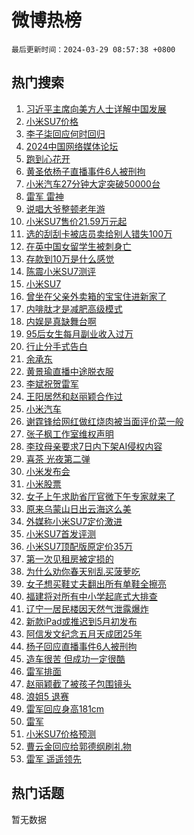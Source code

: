 # 微博热榜

`最后更新时间：2024-03-29 08:57:38 +0800`

## 热门搜索

1. [习近平主席向美方人士详解中国发展](https://m.weibo.cn/search?containerid=100103type%3D1%26t%3D10%26q%3D%23%E4%B9%A0%E8%BF%91%E5%B9%B3%E4%B8%BB%E5%B8%AD%E5%90%91%E7%BE%8E%E6%96%B9%E4%BA%BA%E5%A3%AB%E8%AF%A6%E8%A7%A3%E4%B8%AD%E5%9B%BD%E5%8F%91%E5%B1%95%23&stream_entry_id=51&isnewpage=1&extparam=seat%3D1%26filter_type%3Drealtimehot%26c_type%3D51%26stream_entry_id%3D51%26pos%3D0%26q%3D%2523%25E4%25B9%25A0%25E8%25BF%2591%25E5%25B9%25B3%25E4%25B8%25BB%25E5%25B8%25AD%25E5%2590%2591%25E7%25BE%258E%25E6%2596%25B9%25E4%25BA%25BA%25E5%25A3%25AB%25E8%25AF%25A6%25E8%25A7%25A3%25E4%25B8%25AD%25E5%259B%25BD%25E5%258F%2591%25E5%25B1%2595%2523%26dgr%3D0%26cate%3D10103%26display_time%3D1711673857%26pre_seqid%3D171167385748801664208)
1. [小米SU7价格](https://m.weibo.cn/search?containerid=100103type%3D1%26t%3D10%26q%3D%E5%B0%8F%E7%B1%B3SU7%E4%BB%B7%E6%A0%BC&stream_entry_id=31&isnewpage=1&extparam=seat%3D1%26realpos%3D1%26band_rank%3D1%26pos%3D0%26c_type%3D31%26cate%3D5001%26lcate%3D5001%26stream_entry_id%3D31%26filter_type%3Drealtimehot%26q%3D%25E5%25B0%258F%25E7%25B1%25B3SU7%25E4%25BB%25B7%25E6%25A0%25BC%26flag%3D16%26dgr%3D0%26display_time%3D1711673857%26pre_seqid%3D171167385748801664208)
1. [李子柒回应何时回归](https://m.weibo.cn/search?containerid=100103type%3D1%26t%3D10%26q%3D%23%E6%9D%8E%E5%AD%90%E6%9F%92%E5%9B%9E%E5%BA%94%E4%BD%95%E6%97%B6%E5%9B%9E%E5%BD%92%23&stream_entry_id=31&isnewpage=1&extparam=seat%3D1%26realpos%3D2%26band_rank%3D2%26pos%3D1%26c_type%3D31%26cate%3D5001%26lcate%3D5001%26stream_entry_id%3D31%26filter_type%3Drealtimehot%26q%3D%2523%25E6%259D%258E%25E5%25AD%2590%25E6%259F%2592%25E5%259B%259E%25E5%25BA%2594%25E4%25BD%2595%25E6%2597%25B6%25E5%259B%259E%25E5%25BD%2592%2523%26flag%3D1%26dgr%3D0%26display_time%3D1711673857%26pre_seqid%3D171167385748801664208)
1. [2024中国网络媒体论坛](https://m.weibo.cn/search?containerid=100103type%3D1%26t%3D10%26q%3D%232024%E4%B8%AD%E5%9B%BD%E7%BD%91%E7%BB%9C%E5%AA%92%E4%BD%93%E8%AE%BA%E5%9D%9B%23&stream_entry_id=31&isnewpage=1&extparam=seat%3D1%26realpos%3D3%26band_rank%3D3%26pos%3D2%26c_type%3D31%26cate%3D5001%26lcate%3D5001%26stream_entry_id%3D31%26filter_type%3Drealtimehot%26q%3D%25232024%25E4%25B8%25AD%25E5%259B%25BD%25E7%25BD%2591%25E7%25BB%259C%25E5%25AA%2592%25E4%25BD%2593%25E8%25AE%25BA%25E5%259D%259B%2523%26flag%3D0%26dgr%3D0%26display_time%3D1711673857%26pre_seqid%3D171167385748801664208)
1. [跑到心花开](https://m.weibo.cn/search?containerid=100103type%3D1%26t%3D10%26q%3D%23%E8%B7%91%E5%88%B0%E5%BF%83%E8%8A%B1%E5%BC%80%23&stream_entry_id=31&isnewpage=1&extparam=seat%3D1%26band_rank%3D4%26pos%3D3%26c_type%3D31%26is_ad_pos%3D1%26topic_ad%3D1%26cate%3D5001%26lcate%3D5001%26stream_entry_id%3D31%26filter_type%3Drealtimehot%26q%3D%2523%25E8%25B7%2591%25E5%2588%25B0%25E5%25BF%2583%25E8%258A%25B1%25E5%25BC%2580%2523%26dgr%3D0%26adid%3D229349%26display_time%3D1711673857%26pre_seqid%3D171167385748801664208)
1. [黄圣依杨子直播事件6人被刑拘](https://m.weibo.cn/search?containerid=100103type%3D1%26t%3D10%26q%3D%23%E9%BB%84%E5%9C%A3%E4%BE%9D%E6%9D%A8%E5%AD%90%E7%9B%B4%E6%92%AD%E4%BA%8B%E4%BB%B66%E4%BA%BA%E8%A2%AB%E5%88%91%E6%8B%98%23&stream_entry_id=31&isnewpage=1&extparam=seat%3D1%26realpos%3D4%26band_rank%3D4%26pos%3D4%26c_type%3D31%26cate%3D5001%26lcate%3D5001%26stream_entry_id%3D31%26filter_type%3Drealtimehot%26q%3D%2523%25E9%25BB%2584%25E5%259C%25A3%25E4%25BE%259D%25E6%259D%25A8%25E5%25AD%2590%25E7%259B%25B4%25E6%2592%25AD%25E4%25BA%258B%25E4%25BB%25B66%25E4%25BA%25BA%25E8%25A2%25AB%25E5%2588%2591%25E6%258B%2598%2523%26flag%3D2%26dgr%3D0%26display_time%3D1711673857%26pre_seqid%3D171167385748801664208)
1. [小米汽车27分钟大定突破50000台](https://m.weibo.cn/search?containerid=100103type%3D1%26t%3D10%26q%3D%23%E5%B0%8F%E7%B1%B3%E6%B1%BD%E8%BD%A627%E5%88%86%E9%92%9F%E5%A4%A7%E5%AE%9A%E7%AA%81%E7%A0%B450000%E5%8F%B0%23&stream_entry_id=31&isnewpage=1&extparam=seat%3D1%26realpos%3D5%26band_rank%3D5%26pos%3D5%26c_type%3D31%26cate%3D5001%26lcate%3D5001%26stream_entry_id%3D31%26filter_type%3Drealtimehot%26q%3D%2523%25E5%25B0%258F%25E7%25B1%25B3%25E6%25B1%25BD%25E8%25BD%25A627%25E5%2588%2586%25E9%2592%259F%25E5%25A4%25A7%25E5%25AE%259A%25E7%25AA%2581%25E7%25A0%25B450000%25E5%258F%25B0%2523%26flag%3D2%26dgr%3D0%26display_time%3D1711673857%26pre_seqid%3D171167385748801664208)
1. [雷军 雷神](https://m.weibo.cn/search?containerid=100103type%3D1%26t%3D10%26q%3D%E9%9B%B7%E5%86%9B+%E9%9B%B7%E7%A5%9E&stream_entry_id=31&isnewpage=1&extparam=seat%3D1%26realpos%3D6%26band_rank%3D6%26pos%3D6%26c_type%3D31%26cate%3D5001%26lcate%3D5001%26stream_entry_id%3D31%26filter_type%3Drealtimehot%26q%3D%25E9%259B%25B7%25E5%2586%259B%2520%25E9%259B%25B7%25E7%25A5%259E%26flag%3D0%26dgr%3D0%26display_time%3D1711673857%26pre_seqid%3D171167385748801664208)
1. [说唱大爷整顿老年游](https://m.weibo.cn/search?containerid=100103type%3D1%26t%3D10%26q%3D%23%E8%AF%B4%E5%94%B1%E5%A4%A7%E7%88%B7%E6%95%B4%E9%A1%BF%E8%80%81%E5%B9%B4%E6%B8%B8%23&stream_entry_id=31&isnewpage=1&extparam=seat%3D1%26band_rank%3D7%26pos%3D7%26c_type%3D31%26is_ad_pos%3D1%26topic_ad%3D1%26cate%3D5001%26lcate%3D5001%26stream_entry_id%3D31%26filter_type%3Drealtimehot%26q%3D%2523%25E8%25AF%25B4%25E5%2594%25B1%25E5%25A4%25A7%25E7%2588%25B7%25E6%2595%25B4%25E9%25A1%25BF%25E8%2580%2581%25E5%25B9%25B4%25E6%25B8%25B8%2523%26dgr%3D0%26adid%3D228119%26display_time%3D1711673857%26pre_seqid%3D171167385748801664208)
1. [小米SU7售价21.59万元起](https://m.weibo.cn/search?containerid=100103type%3D1%26t%3D10%26q%3D%23%E5%B0%8F%E7%B1%B3SU7%E5%94%AE%E4%BB%B721.59%E4%B8%87%E5%85%83%E8%B5%B7%23&stream_entry_id=31&isnewpage=1&extparam=seat%3D1%26realpos%3D7%26band_rank%3D7%26pos%3D8%26c_type%3D31%26cate%3D5001%26lcate%3D5001%26stream_entry_id%3D31%26filter_type%3Drealtimehot%26q%3D%2523%25E5%25B0%258F%25E7%25B1%25B3SU7%25E5%2594%25AE%25E4%25BB%25B721.59%25E4%25B8%2587%25E5%2585%2583%25E8%25B5%25B7%2523%26flag%3D0%26dgr%3D0%26display_time%3D1711673857%26pre_seqid%3D171167385748801664208)
1. [选的刮刮卡被店员卖给别人错失100万](https://m.weibo.cn/search?containerid=100103type%3D1%26t%3D10%26q%3D%23%E9%80%89%E7%9A%84%E5%88%AE%E5%88%AE%E5%8D%A1%E8%A2%AB%E5%BA%97%E5%91%98%E5%8D%96%E7%BB%99%E5%88%AB%E4%BA%BA%E9%94%99%E5%A4%B1100%E4%B8%87%23&stream_entry_id=31&isnewpage=1&extparam=seat%3D1%26realpos%3D8%26band_rank%3D8%26pos%3D9%26c_type%3D31%26cate%3D5001%26lcate%3D5001%26stream_entry_id%3D31%26filter_type%3Drealtimehot%26q%3D%2523%25E9%2580%2589%25E7%259A%2584%25E5%2588%25AE%25E5%2588%25AE%25E5%258D%25A1%25E8%25A2%25AB%25E5%25BA%2597%25E5%2591%2598%25E5%258D%2596%25E7%25BB%2599%25E5%2588%25AB%25E4%25BA%25BA%25E9%2594%2599%25E5%25A4%25B1100%25E4%25B8%2587%2523%26flag%3D2%26dgr%3D0%26display_time%3D1711673857%26pre_seqid%3D171167385748801664208)
1. [在英中国女留学生被刺身亡](https://m.weibo.cn/search?containerid=100103type%3D1%26t%3D10%26q%3D%23%E5%9C%A8%E8%8B%B1%E4%B8%AD%E5%9B%BD%E5%A5%B3%E7%95%99%E5%AD%A6%E7%94%9F%E8%A2%AB%E5%88%BA%E8%BA%AB%E4%BA%A1%23&stream_entry_id=31&isnewpage=1&extparam=seat%3D1%26realpos%3D9%26band_rank%3D9%26pos%3D10%26c_type%3D31%26cate%3D5001%26lcate%3D5001%26stream_entry_id%3D31%26filter_type%3Drealtimehot%26q%3D%2523%25E5%259C%25A8%25E8%258B%25B1%25E4%25B8%25AD%25E5%259B%25BD%25E5%25A5%25B3%25E7%2595%2599%25E5%25AD%25A6%25E7%2594%259F%25E8%25A2%25AB%25E5%2588%25BA%25E8%25BA%25AB%25E4%25BA%25A1%2523%26flag%3D2%26dgr%3D0%26display_time%3D1711673857%26pre_seqid%3D171167385748801664208)
1. [存款到10万是什么感觉](https://m.weibo.cn/search?containerid=100103type%3D1%26t%3D10%26q%3D%23%E5%AD%98%E6%AC%BE%E5%88%B010%E4%B8%87%E6%98%AF%E4%BB%80%E4%B9%88%E6%84%9F%E8%A7%89%23&stream_entry_id=31&isnewpage=1&extparam=seat%3D1%26realpos%3D10%26band_rank%3D10%26pos%3D11%26c_type%3D31%26cate%3D5001%26lcate%3D5001%26stream_entry_id%3D31%26filter_type%3Drealtimehot%26q%3D%2523%25E5%25AD%2598%25E6%25AC%25BE%25E5%2588%25B010%25E4%25B8%2587%25E6%2598%25AF%25E4%25BB%2580%25E4%25B9%2588%25E6%2584%259F%25E8%25A7%2589%2523%26flag%3D2%26dgr%3D0%26display_time%3D1711673857%26pre_seqid%3D171167385748801664208)
1. [陈震小米SU7测评](https://m.weibo.cn/search?containerid=100103type%3D1%26t%3D10%26q%3D%E9%99%88%E9%9C%87%E5%B0%8F%E7%B1%B3SU7%E6%B5%8B%E8%AF%84&stream_entry_id=31&isnewpage=1&extparam=seat%3D1%26realpos%3D11%26band_rank%3D11%26pos%3D12%26c_type%3D31%26cate%3D5001%26lcate%3D5001%26stream_entry_id%3D31%26filter_type%3Drealtimehot%26q%3D%25E9%2599%2588%25E9%259C%2587%25E5%25B0%258F%25E7%25B1%25B3SU7%25E6%25B5%258B%25E8%25AF%2584%26flag%3D1%26dgr%3D0%26display_time%3D1711673857%26pre_seqid%3D171167385748801664208)
1. [小米SU7](https://m.weibo.cn/search?containerid=100103type%3D1%26t%3D10%26q%3D%23%E5%B0%8F%E7%B1%B3SU7%23&stream_entry_id=31&isnewpage=1&extparam=seat%3D1%26realpos%3D12%26band_rank%3D12%26pos%3D13%26c_type%3D31%26cate%3D5001%26lcate%3D5001%26stream_entry_id%3D31%26filter_type%3Drealtimehot%26q%3D%2523%25E5%25B0%258F%25E7%25B1%25B3SU7%2523%26flag%3D0%26dgr%3D0%26display_time%3D1711673857%26pre_seqid%3D171167385748801664208)
1. [曾坐在父亲外卖箱的宝宝住进新家了](https://m.weibo.cn/search?containerid=100103type%3D1%26t%3D10%26q%3D%23%E6%9B%BE%E5%9D%90%E5%9C%A8%E7%88%B6%E4%BA%B2%E5%A4%96%E5%8D%96%E7%AE%B1%E7%9A%84%E5%AE%9D%E5%AE%9D%E4%BD%8F%E8%BF%9B%E6%96%B0%E5%AE%B6%E4%BA%86%23&stream_entry_id=31&isnewpage=1&extparam=seat%3D1%26realpos%3D13%26band_rank%3D13%26pos%3D14%26c_type%3D31%26cate%3D5001%26lcate%3D5001%26stream_entry_id%3D31%26filter_type%3Drealtimehot%26q%3D%2523%25E6%259B%25BE%25E5%259D%2590%25E5%259C%25A8%25E7%2588%25B6%25E4%25BA%25B2%25E5%25A4%2596%25E5%258D%2596%25E7%25AE%25B1%25E7%259A%2584%25E5%25AE%259D%25E5%25AE%259D%25E4%25BD%258F%25E8%25BF%259B%25E6%2596%25B0%25E5%25AE%25B6%25E4%25BA%2586%2523%26flag%3D32768%26dgr%3D0%26display_time%3D1711673857%26pre_seqid%3D171167385748801664208)
1. [内啡肽才是减肥高级模式](https://m.weibo.cn/search?containerid=100103type%3D1%26t%3D10%26q%3D%E5%86%85%E5%95%A1%E8%82%BD%E6%89%8D%E6%98%AF%E5%87%8F%E8%82%A5%E9%AB%98%E7%BA%A7%E6%A8%A1%E5%BC%8F&stream_entry_id=31&isnewpage=1&extparam=seat%3D1%26realpos%3D14%26band_rank%3D14%26pos%3D15%26c_type%3D31%26cate%3D5001%26lcate%3D5001%26stream_entry_id%3D31%26filter_type%3Drealtimehot%26q%3D%25E5%2586%2585%25E5%2595%25A1%25E8%2582%25BD%25E6%2589%258D%25E6%2598%25AF%25E5%2587%258F%25E8%2582%25A5%25E9%25AB%2598%25E7%25BA%25A7%25E6%25A8%25A1%25E5%25BC%258F%26flag%3D2%26dgr%3D0%26display_time%3D1711673857%26pre_seqid%3D171167385748801664208)
1. [内娱是真缺舞台啊](https://m.weibo.cn/search?containerid=100103type%3D1%26t%3D10%26q%3D%23%E5%86%85%E5%A8%B1%E6%98%AF%E7%9C%9F%E7%BC%BA%E8%88%9E%E5%8F%B0%E5%95%8A%23&stream_entry_id=31&isnewpage=1&extparam=seat%3D1%26realpos%3D15%26band_rank%3D15%26pos%3D16%26c_type%3D31%26cate%3D5001%26lcate%3D5001%26stream_entry_id%3D31%26filter_type%3Drealtimehot%26q%3D%2523%25E5%2586%2585%25E5%25A8%25B1%25E6%2598%25AF%25E7%259C%259F%25E7%25BC%25BA%25E8%2588%259E%25E5%258F%25B0%25E5%2595%258A%2523%26flag%3D2%26dgr%3D0%26display_time%3D1711673857%26pre_seqid%3D171167385748801664208)
1. [95后女生每月副业收入过万](https://m.weibo.cn/search?containerid=100103type%3D1%26t%3D10%26q%3D%2395%E5%90%8E%E5%A5%B3%E7%94%9F%E6%AF%8F%E6%9C%88%E5%89%AF%E4%B8%9A%E6%94%B6%E5%85%A5%E8%BF%87%E4%B8%87%23&stream_entry_id=31&isnewpage=1&extparam=seat%3D1%26realpos%3D16%26band_rank%3D16%26pos%3D17%26c_type%3D31%26cate%3D5001%26lcate%3D5001%26stream_entry_id%3D31%26filter_type%3Drealtimehot%26q%3D%252395%25E5%2590%258E%25E5%25A5%25B3%25E7%2594%259F%25E6%25AF%258F%25E6%259C%2588%25E5%2589%25AF%25E4%25B8%259A%25E6%2594%25B6%25E5%2585%25A5%25E8%25BF%2587%25E4%25B8%2587%2523%26flag%3D0%26dgr%3D0%26display_time%3D1711673857%26pre_seqid%3D171167385748801664208)
1. [行止分手式告白](https://m.weibo.cn/search?containerid=100103type%3D1%26t%3D10%26q%3D%23%E8%A1%8C%E6%AD%A2%E5%88%86%E6%89%8B%E5%BC%8F%E5%91%8A%E7%99%BD%23&stream_entry_id=31&isnewpage=1&extparam=seat%3D1%26realpos%3D17%26band_rank%3D17%26pos%3D18%26c_type%3D31%26cate%3D5001%26lcate%3D5001%26stream_entry_id%3D31%26filter_type%3Drealtimehot%26q%3D%2523%25E8%25A1%258C%25E6%25AD%25A2%25E5%2588%2586%25E6%2589%258B%25E5%25BC%258F%25E5%2591%258A%25E7%2599%25BD%2523%26flag%3D1%26dgr%3D0%26display_time%3D1711673857%26pre_seqid%3D171167385748801664208)
1. [余承东](https://m.weibo.cn/search?containerid=100103type%3D1%26t%3D10%26q%3D%E4%BD%99%E6%89%BF%E4%B8%9C&stream_entry_id=31&isnewpage=1&extparam=seat%3D1%26realpos%3D18%26band_rank%3D18%26pos%3D19%26c_type%3D31%26cate%3D5001%26lcate%3D5001%26stream_entry_id%3D31%26filter_type%3Drealtimehot%26q%3D%25E4%25BD%2599%25E6%2589%25BF%25E4%25B8%259C%26flag%3D2%26dgr%3D0%26display_time%3D1711673857%26pre_seqid%3D171167385748801664208)
1. [黄景瑜直播中途脱衣服](https://m.weibo.cn/search?containerid=100103type%3D1%26t%3D10%26q%3D%23%E9%BB%84%E6%99%AF%E7%91%9C%E7%9B%B4%E6%92%AD%E4%B8%AD%E9%80%94%E8%84%B1%E8%A1%A3%E6%9C%8D%23&stream_entry_id=31&isnewpage=1&extparam=seat%3D1%26realpos%3D19%26band_rank%3D19%26pos%3D20%26c_type%3D31%26cate%3D5001%26lcate%3D5001%26stream_entry_id%3D31%26filter_type%3Drealtimehot%26q%3D%2523%25E9%25BB%2584%25E6%2599%25AF%25E7%2591%259C%25E7%259B%25B4%25E6%2592%25AD%25E4%25B8%25AD%25E9%2580%2594%25E8%2584%25B1%25E8%25A1%25A3%25E6%259C%258D%2523%26flag%3D2%26dgr%3D0%26display_time%3D1711673857%26pre_seqid%3D171167385748801664208)
1. [李斌祝贺雷军](https://m.weibo.cn/search?containerid=100103type%3D1%26t%3D10%26q%3D%23%E6%9D%8E%E6%96%8C%E7%A5%9D%E8%B4%BA%E9%9B%B7%E5%86%9B%23&stream_entry_id=31&isnewpage=1&extparam=seat%3D1%26realpos%3D20%26band_rank%3D20%26pos%3D21%26c_type%3D31%26cate%3D5001%26lcate%3D5001%26stream_entry_id%3D31%26filter_type%3Drealtimehot%26q%3D%2523%25E6%259D%258E%25E6%2596%258C%25E7%25A5%259D%25E8%25B4%25BA%25E9%259B%25B7%25E5%2586%259B%2523%26flag%3D1%26dgr%3D0%26display_time%3D1711673857%26pre_seqid%3D171167385748801664208)
1. [王阳居然和赵丽颖合作过](https://m.weibo.cn/search?containerid=100103type%3D1%26t%3D10%26q%3D%23%E7%8E%8B%E9%98%B3%E5%B1%85%E7%84%B6%E5%92%8C%E8%B5%B5%E4%B8%BD%E9%A2%96%E5%90%88%E4%BD%9C%E8%BF%87%23&stream_entry_id=31&isnewpage=1&extparam=seat%3D1%26realpos%3D21%26band_rank%3D21%26pos%3D22%26c_type%3D31%26cate%3D5001%26lcate%3D5001%26stream_entry_id%3D31%26filter_type%3Drealtimehot%26q%3D%2523%25E7%258E%258B%25E9%2598%25B3%25E5%25B1%2585%25E7%2584%25B6%25E5%2592%258C%25E8%25B5%25B5%25E4%25B8%25BD%25E9%25A2%2596%25E5%2590%2588%25E4%25BD%259C%25E8%25BF%2587%2523%26flag%3D2%26dgr%3D0%26display_time%3D1711673857%26pre_seqid%3D171167385748801664208)
1. [小米汽车](https://m.weibo.cn/search?containerid=100103type%3D1%26t%3D10%26q%3D%E5%B0%8F%E7%B1%B3%E6%B1%BD%E8%BD%A6&stream_entry_id=31&isnewpage=1&extparam=seat%3D1%26realpos%3D22%26band_rank%3D22%26pos%3D23%26c_type%3D31%26cate%3D5001%26lcate%3D5001%26stream_entry_id%3D31%26filter_type%3Drealtimehot%26q%3D%25E5%25B0%258F%25E7%25B1%25B3%25E6%25B1%25BD%25E8%25BD%25A6%26flag%3D0%26dgr%3D0%26display_time%3D1711673857%26pre_seqid%3D171167385748801664208)
1. [谢霆锋给网红做红烧肉被当面评价菜一般](https://m.weibo.cn/search?containerid=100103type%3D1%26t%3D10%26q%3D%23%E8%B0%A2%E9%9C%86%E9%94%8B%E7%BB%99%E7%BD%91%E7%BA%A2%E5%81%9A%E7%BA%A2%E7%83%A7%E8%82%89%E8%A2%AB%E5%BD%93%E9%9D%A2%E8%AF%84%E4%BB%B7%E8%8F%9C%E4%B8%80%E8%88%AC%23&stream_entry_id=31&isnewpage=1&extparam=seat%3D1%26realpos%3D23%26band_rank%3D23%26pos%3D24%26c_type%3D31%26cate%3D5001%26lcate%3D5001%26stream_entry_id%3D31%26filter_type%3Drealtimehot%26q%3D%2523%25E8%25B0%25A2%25E9%259C%2586%25E9%2594%258B%25E7%25BB%2599%25E7%25BD%2591%25E7%25BA%25A2%25E5%2581%259A%25E7%25BA%25A2%25E7%2583%25A7%25E8%2582%2589%25E8%25A2%25AB%25E5%25BD%2593%25E9%259D%25A2%25E8%25AF%2584%25E4%25BB%25B7%25E8%258F%259C%25E4%25B8%2580%25E8%2588%25AC%2523%26flag%3D1%26dgr%3D0%26display_time%3D1711673857%26pre_seqid%3D171167385748801664208)
1. [张子枫工作室维权声明](https://m.weibo.cn/search?containerid=100103type%3D1%26t%3D10%26q%3D%23%E5%BC%A0%E5%AD%90%E6%9E%AB%E5%B7%A5%E4%BD%9C%E5%AE%A4%E7%BB%B4%E6%9D%83%E5%A3%B0%E6%98%8E%23&stream_entry_id=31&isnewpage=1&extparam=seat%3D1%26realpos%3D24%26band_rank%3D24%26pos%3D25%26c_type%3D31%26cate%3D5001%26lcate%3D5001%26stream_entry_id%3D31%26filter_type%3Drealtimehot%26q%3D%2523%25E5%25BC%25A0%25E5%25AD%2590%25E6%259E%25AB%25E5%25B7%25A5%25E4%25BD%259C%25E5%25AE%25A4%25E7%25BB%25B4%25E6%259D%2583%25E5%25A3%25B0%25E6%2598%258E%2523%26flag%3D1%26dgr%3D0%26display_time%3D1711673857%26pre_seqid%3D171167385748801664208)
1. [李玟母亲要求7日内下架AI侵权内容](https://m.weibo.cn/search?containerid=100103type%3D1%26t%3D10%26q%3D%23%E6%9D%8E%E7%8E%9F%E6%AF%8D%E4%BA%B2%E8%A6%81%E6%B1%827%E6%97%A5%E5%86%85%E4%B8%8B%E6%9E%B6AI%E4%BE%B5%E6%9D%83%E5%86%85%E5%AE%B9%23&stream_entry_id=31&isnewpage=1&extparam=seat%3D1%26realpos%3D25%26band_rank%3D25%26pos%3D26%26c_type%3D31%26cate%3D5001%26lcate%3D5001%26stream_entry_id%3D31%26filter_type%3Drealtimehot%26q%3D%2523%25E6%259D%258E%25E7%258E%259F%25E6%25AF%258D%25E4%25BA%25B2%25E8%25A6%2581%25E6%25B1%25827%25E6%2597%25A5%25E5%2586%2585%25E4%25B8%258B%25E6%259E%25B6AI%25E4%25BE%25B5%25E6%259D%2583%25E5%2586%2585%25E5%25AE%25B9%2523%26flag%3D1%26dgr%3D0%26display_time%3D1711673857%26pre_seqid%3D171167385748801664208)
1. [喜茶 光夜第二弹](https://m.weibo.cn/search?containerid=100103type%3D1%26t%3D10%26q%3D%E5%96%9C%E8%8C%B6+%E5%85%89%E5%A4%9C%E7%AC%AC%E4%BA%8C%E5%BC%B9&stream_entry_id=31&isnewpage=1&extparam=seat%3D1%26realpos%3D26%26band_rank%3D26%26pos%3D27%26c_type%3D31%26cate%3D5001%26lcate%3D5001%26stream_entry_id%3D31%26filter_type%3Drealtimehot%26q%3D%25E5%2596%259C%25E8%258C%25B6%2520%25E5%2585%2589%25E5%25A4%259C%25E7%25AC%25AC%25E4%25BA%258C%25E5%25BC%25B9%26flag%3D1%26dgr%3D0%26display_time%3D1711673857%26pre_seqid%3D171167385748801664208)
1. [小米发布会](https://m.weibo.cn/search?containerid=100103type%3D1%26t%3D10%26q%3D%E5%B0%8F%E7%B1%B3%E5%8F%91%E5%B8%83%E4%BC%9A&stream_entry_id=31&isnewpage=1&extparam=seat%3D1%26realpos%3D27%26band_rank%3D27%26pos%3D28%26c_type%3D31%26cate%3D5001%26lcate%3D5001%26stream_entry_id%3D31%26filter_type%3Drealtimehot%26q%3D%25E5%25B0%258F%25E7%25B1%25B3%25E5%258F%2591%25E5%25B8%2583%25E4%25BC%259A%26flag%3D0%26dgr%3D0%26display_time%3D1711673857%26pre_seqid%3D171167385748801664208)
1. [小米股票](https://m.weibo.cn/search?containerid=100103type%3D1%26t%3D10%26q%3D%E5%B0%8F%E7%B1%B3%E8%82%A1%E7%A5%A8&stream_entry_id=31&isnewpage=1&extparam=seat%3D1%26realpos%3D28%26band_rank%3D28%26pos%3D29%26c_type%3D31%26cate%3D5001%26lcate%3D5001%26stream_entry_id%3D31%26filter_type%3Drealtimehot%26q%3D%25E5%25B0%258F%25E7%25B1%25B3%25E8%2582%25A1%25E7%25A5%25A8%26flag%3D1%26dgr%3D0%26display_time%3D1711673857%26pre_seqid%3D171167385748801664208)
1. [女子上午求助省厅官微下午专家就来了](https://m.weibo.cn/search?containerid=100103type%3D1%26t%3D10%26q%3D%23%E5%A5%B3%E5%AD%90%E4%B8%8A%E5%8D%88%E6%B1%82%E5%8A%A9%E7%9C%81%E5%8E%85%E5%AE%98%E5%BE%AE%E4%B8%8B%E5%8D%88%E4%B8%93%E5%AE%B6%E5%B0%B1%E6%9D%A5%E4%BA%86%23&stream_entry_id=31&isnewpage=1&extparam=seat%3D1%26realpos%3D29%26band_rank%3D29%26pos%3D30%26c_type%3D31%26cate%3D5001%26lcate%3D5001%26stream_entry_id%3D31%26filter_type%3Drealtimehot%26q%3D%2523%25E5%25A5%25B3%25E5%25AD%2590%25E4%25B8%258A%25E5%258D%2588%25E6%25B1%2582%25E5%258A%25A9%25E7%259C%2581%25E5%258E%2585%25E5%25AE%2598%25E5%25BE%25AE%25E4%25B8%258B%25E5%258D%2588%25E4%25B8%2593%25E5%25AE%25B6%25E5%25B0%25B1%25E6%259D%25A5%25E4%25BA%2586%2523%26flag%3D32768%26dgr%3D0%26display_time%3D1711673857%26pre_seqid%3D171167385748801664208)
1. [原来乌蒙山日出云海这么美](https://m.weibo.cn/search?containerid=100103type%3D1%26t%3D10%26q%3D%23%E5%8E%9F%E6%9D%A5%E4%B9%8C%E8%92%99%E5%B1%B1%E6%97%A5%E5%87%BA%E4%BA%91%E6%B5%B7%E8%BF%99%E4%B9%88%E7%BE%8E%23&stream_entry_id=31&isnewpage=1&extparam=seat%3D1%26realpos%3D30%26band_rank%3D30%26pos%3D31%26c_type%3D31%26cate%3D5001%26lcate%3D5001%26stream_entry_id%3D31%26filter_type%3Drealtimehot%26q%3D%2523%25E5%258E%259F%25E6%259D%25A5%25E4%25B9%258C%25E8%2592%2599%25E5%25B1%25B1%25E6%2597%25A5%25E5%2587%25BA%25E4%25BA%2591%25E6%25B5%25B7%25E8%25BF%2599%25E4%25B9%2588%25E7%25BE%258E%2523%26flag%3D1%26dgr%3D0%26display_time%3D1711673857%26pre_seqid%3D171167385748801664208)
1. [外媒称小米SU7定价激进](https://m.weibo.cn/search?containerid=100103type%3D1%26t%3D10%26q%3D%23%E5%A4%96%E5%AA%92%E7%A7%B0%E5%B0%8F%E7%B1%B3SU7%E5%AE%9A%E4%BB%B7%E6%BF%80%E8%BF%9B%23&stream_entry_id=31&isnewpage=1&extparam=seat%3D1%26realpos%3D31%26band_rank%3D31%26pos%3D32%26c_type%3D31%26cate%3D5001%26lcate%3D5001%26stream_entry_id%3D31%26filter_type%3Drealtimehot%26q%3D%2523%25E5%25A4%2596%25E5%25AA%2592%25E7%25A7%25B0%25E5%25B0%258F%25E7%25B1%25B3SU7%25E5%25AE%259A%25E4%25BB%25B7%25E6%25BF%2580%25E8%25BF%259B%2523%26flag%3D1%26dgr%3D0%26display_time%3D1711673857%26pre_seqid%3D171167385748801664208)
1. [小米SU7首发评测](https://m.weibo.cn/search?containerid=100103type%3D1%26t%3D10%26q%3D%23%E5%B0%8F%E7%B1%B3SU7%E9%A6%96%E5%8F%91%E8%AF%84%E6%B5%8B%23&stream_entry_id=31&isnewpage=1&extparam=seat%3D1%26realpos%3D32%26band_rank%3D32%26pos%3D33%26c_type%3D31%26cate%3D5001%26lcate%3D5001%26stream_entry_id%3D31%26filter_type%3Drealtimehot%26q%3D%2523%25E5%25B0%258F%25E7%25B1%25B3SU7%25E9%25A6%2596%25E5%258F%2591%25E8%25AF%2584%25E6%25B5%258B%2523%26flag%3D1%26dgr%3D0%26display_time%3D1711673857%26pre_seqid%3D171167385748801664208)
1. [小米SU7顶配版原定价35万](https://m.weibo.cn/search?containerid=100103type%3D1%26t%3D10%26q%3D%23%E5%B0%8F%E7%B1%B3SU7%E9%A1%B6%E9%85%8D%E7%89%88%E5%8E%9F%E5%AE%9A%E4%BB%B735%E4%B8%87%23&stream_entry_id=31&isnewpage=1&extparam=seat%3D1%26realpos%3D33%26band_rank%3D33%26pos%3D34%26c_type%3D31%26cate%3D5001%26lcate%3D5001%26stream_entry_id%3D31%26filter_type%3Drealtimehot%26q%3D%2523%25E5%25B0%258F%25E7%25B1%25B3SU7%25E9%25A1%25B6%25E9%2585%258D%25E7%2589%2588%25E5%258E%259F%25E5%25AE%259A%25E4%25BB%25B735%25E4%25B8%2587%2523%26flag%3D1%26dgr%3D0%26display_time%3D1711673857%26pre_seqid%3D171167385748801664208)
1. [第一次见租房被定损的](https://m.weibo.cn/search?containerid=100103type%3D1%26t%3D10%26q%3D%23%E7%AC%AC%E4%B8%80%E6%AC%A1%E8%A7%81%E7%A7%9F%E6%88%BF%E8%A2%AB%E5%AE%9A%E6%8D%9F%E7%9A%84%23&stream_entry_id=31&isnewpage=1&extparam=seat%3D1%26realpos%3D34%26band_rank%3D34%26pos%3D35%26c_type%3D31%26cate%3D5001%26lcate%3D5001%26stream_entry_id%3D31%26filter_type%3Drealtimehot%26q%3D%2523%25E7%25AC%25AC%25E4%25B8%2580%25E6%25AC%25A1%25E8%25A7%2581%25E7%25A7%259F%25E6%2588%25BF%25E8%25A2%25AB%25E5%25AE%259A%25E6%258D%259F%25E7%259A%2584%2523%26flag%3D1%26dgr%3D0%26display_time%3D1711673857%26pre_seqid%3D171167385748801664208)
1. [为什么劝你春天别乱买菠萝吃](https://m.weibo.cn/search?containerid=100103type%3D1%26t%3D10%26q%3D%23%E4%B8%BA%E4%BB%80%E4%B9%88%E5%8A%9D%E4%BD%A0%E6%98%A5%E5%A4%A9%E5%88%AB%E4%B9%B1%E4%B9%B0%E8%8F%A0%E8%90%9D%E5%90%83%23&stream_entry_id=31&isnewpage=1&extparam=seat%3D1%26realpos%3D35%26band_rank%3D35%26pos%3D36%26c_type%3D31%26cate%3D5001%26lcate%3D5001%26stream_entry_id%3D31%26filter_type%3Drealtimehot%26q%3D%2523%25E4%25B8%25BA%25E4%25BB%2580%25E4%25B9%2588%25E5%258A%259D%25E4%25BD%25A0%25E6%2598%25A5%25E5%25A4%25A9%25E5%2588%25AB%25E4%25B9%25B1%25E4%25B9%25B0%25E8%258F%25A0%25E8%2590%259D%25E5%2590%2583%2523%26flag%3D0%26dgr%3D0%26display_time%3D1711673857%26pre_seqid%3D171167385748801664208)
1. [女子想买鞋丈夫翻出所有单鞋全擦亮](https://m.weibo.cn/search?containerid=100103type%3D1%26t%3D10%26q%3D%23%E5%A5%B3%E5%AD%90%E6%83%B3%E4%B9%B0%E9%9E%8B%E4%B8%88%E5%A4%AB%E7%BF%BB%E5%87%BA%E6%89%80%E6%9C%89%E5%8D%95%E9%9E%8B%E5%85%A8%E6%93%A6%E4%BA%AE%23&stream_entry_id=31&isnewpage=1&extparam=seat%3D1%26realpos%3D36%26band_rank%3D36%26pos%3D37%26c_type%3D31%26cate%3D5001%26lcate%3D5001%26stream_entry_id%3D31%26filter_type%3Drealtimehot%26q%3D%2523%25E5%25A5%25B3%25E5%25AD%2590%25E6%2583%25B3%25E4%25B9%25B0%25E9%259E%258B%25E4%25B8%2588%25E5%25A4%25AB%25E7%25BF%25BB%25E5%2587%25BA%25E6%2589%2580%25E6%259C%2589%25E5%258D%2595%25E9%259E%258B%25E5%2585%25A8%25E6%2593%25A6%25E4%25BA%25AE%2523%26flag%3D32768%26dgr%3D0%26display_time%3D1711673857%26pre_seqid%3D171167385748801664208)
1. [福建将对所有中小学起底式大排查](https://m.weibo.cn/search?containerid=100103type%3D1%26t%3D10%26q%3D%23%E7%A6%8F%E5%BB%BA%E5%B0%86%E5%AF%B9%E6%89%80%E6%9C%89%E4%B8%AD%E5%B0%8F%E5%AD%A6%E8%B5%B7%E5%BA%95%E5%BC%8F%E5%A4%A7%E6%8E%92%E6%9F%A5%23&stream_entry_id=31&isnewpage=1&extparam=seat%3D1%26realpos%3D37%26band_rank%3D37%26pos%3D38%26c_type%3D31%26cate%3D5001%26lcate%3D5001%26stream_entry_id%3D31%26filter_type%3Drealtimehot%26q%3D%2523%25E7%25A6%258F%25E5%25BB%25BA%25E5%25B0%2586%25E5%25AF%25B9%25E6%2589%2580%25E6%259C%2589%25E4%25B8%25AD%25E5%25B0%258F%25E5%25AD%25A6%25E8%25B5%25B7%25E5%25BA%2595%25E5%25BC%258F%25E5%25A4%25A7%25E6%258E%2592%25E6%259F%25A5%2523%26flag%3D1%26dgr%3D0%26display_time%3D1711673857%26pre_seqid%3D171167385748801664208)
1. [辽宁一居民楼因天然气泄露爆炸](https://m.weibo.cn/search?containerid=100103type%3D1%26t%3D10%26q%3D%23%E8%BE%BD%E5%AE%81%E4%B8%80%E5%B1%85%E6%B0%91%E6%A5%BC%E5%9B%A0%E5%A4%A9%E7%84%B6%E6%B0%94%E6%B3%84%E9%9C%B2%E7%88%86%E7%82%B8%23&stream_entry_id=31&isnewpage=1&extparam=seat%3D1%26realpos%3D38%26band_rank%3D38%26pos%3D39%26c_type%3D31%26cate%3D5001%26lcate%3D5001%26stream_entry_id%3D31%26filter_type%3Drealtimehot%26q%3D%2523%25E8%25BE%25BD%25E5%25AE%2581%25E4%25B8%2580%25E5%25B1%2585%25E6%25B0%2591%25E6%25A5%25BC%25E5%259B%25A0%25E5%25A4%25A9%25E7%2584%25B6%25E6%25B0%2594%25E6%25B3%2584%25E9%259C%25B2%25E7%2588%2586%25E7%2582%25B8%2523%26flag%3D0%26dgr%3D0%26display_time%3D1711673857%26pre_seqid%3D171167385748801664208)
1. [新款iPad或推迟到5月初发布](https://m.weibo.cn/search?containerid=100103type%3D1%26t%3D10%26q%3D%23%E6%96%B0%E6%AC%BEiPad%E6%88%96%E6%8E%A8%E8%BF%9F%E5%88%B05%E6%9C%88%E5%88%9D%E5%8F%91%E5%B8%83%23&stream_entry_id=31&isnewpage=1&extparam=seat%3D1%26realpos%3D39%26band_rank%3D39%26pos%3D40%26c_type%3D31%26cate%3D5001%26lcate%3D5001%26stream_entry_id%3D31%26filter_type%3Drealtimehot%26q%3D%2523%25E6%2596%25B0%25E6%25AC%25BEiPad%25E6%2588%2596%25E6%258E%25A8%25E8%25BF%259F%25E5%2588%25B05%25E6%259C%2588%25E5%2588%259D%25E5%258F%2591%25E5%25B8%2583%2523%26flag%3D1%26dgr%3D0%26display_time%3D1711673857%26pre_seqid%3D171167385748801664208)
1. [阿信发文纪念五月天成团25年](https://m.weibo.cn/search?containerid=100103type%3D1%26t%3D10%26q%3D%23%E9%98%BF%E4%BF%A1%E5%8F%91%E6%96%87%E7%BA%AA%E5%BF%B5%E4%BA%94%E6%9C%88%E5%A4%A9%E6%88%90%E5%9B%A225%E5%B9%B4%23&stream_entry_id=31&isnewpage=1&extparam=seat%3D1%26realpos%3D40%26band_rank%3D40%26pos%3D41%26c_type%3D31%26cate%3D5001%26lcate%3D5001%26stream_entry_id%3D31%26filter_type%3Drealtimehot%26q%3D%2523%25E9%2598%25BF%25E4%25BF%25A1%25E5%258F%2591%25E6%2596%2587%25E7%25BA%25AA%25E5%25BF%25B5%25E4%25BA%2594%25E6%259C%2588%25E5%25A4%25A9%25E6%2588%2590%25E5%259B%25A225%25E5%25B9%25B4%2523%26flag%3D1%26dgr%3D0%26display_time%3D1711673857%26pre_seqid%3D171167385748801664208)
1. [杨子回应直播事件6人被刑拘](https://m.weibo.cn/search?containerid=100103type%3D1%26t%3D10%26q%3D%23%E6%9D%A8%E5%AD%90%E5%9B%9E%E5%BA%94%E7%9B%B4%E6%92%AD%E4%BA%8B%E4%BB%B66%E4%BA%BA%E8%A2%AB%E5%88%91%E6%8B%98%23&stream_entry_id=31&isnewpage=1&extparam=seat%3D1%26realpos%3D41%26band_rank%3D41%26pos%3D42%26c_type%3D31%26cate%3D5001%26lcate%3D5001%26stream_entry_id%3D31%26filter_type%3Drealtimehot%26q%3D%2523%25E6%259D%25A8%25E5%25AD%2590%25E5%259B%259E%25E5%25BA%2594%25E7%259B%25B4%25E6%2592%25AD%25E4%25BA%258B%25E4%25BB%25B66%25E4%25BA%25BA%25E8%25A2%25AB%25E5%2588%2591%25E6%258B%2598%2523%26flag%3D1%26dgr%3D0%26display_time%3D1711673857%26pre_seqid%3D171167385748801664208)
1. [造车很苦 但成功一定很酷](https://m.weibo.cn/search?containerid=100103type%3D1%26t%3D10%26q%3D%E9%80%A0%E8%BD%A6%E5%BE%88%E8%8B%A6+%E4%BD%86%E6%88%90%E5%8A%9F%E4%B8%80%E5%AE%9A%E5%BE%88%E9%85%B7&stream_entry_id=31&isnewpage=1&extparam=seat%3D1%26realpos%3D42%26band_rank%3D42%26pos%3D43%26c_type%3D31%26cate%3D5001%26lcate%3D5001%26stream_entry_id%3D31%26filter_type%3Drealtimehot%26q%3D%25E9%2580%25A0%25E8%25BD%25A6%25E5%25BE%2588%25E8%258B%25A6%2520%25E4%25BD%2586%25E6%2588%2590%25E5%258A%259F%25E4%25B8%2580%25E5%25AE%259A%25E5%25BE%2588%25E9%2585%25B7%26flag%3D0%26dgr%3D0%26display_time%3D1711673857%26pre_seqid%3D171167385748801664208)
1. [雷军排面](https://m.weibo.cn/search?containerid=100103type%3D1%26t%3D10%26q%3D%23%E9%9B%B7%E5%86%9B%E6%8E%92%E9%9D%A2%23&stream_entry_id=31&isnewpage=1&extparam=seat%3D1%26realpos%3D43%26band_rank%3D43%26pos%3D44%26c_type%3D31%26cate%3D5001%26lcate%3D5001%26stream_entry_id%3D31%26filter_type%3Drealtimehot%26q%3D%2523%25E9%259B%25B7%25E5%2586%259B%25E6%258E%2592%25E9%259D%25A2%2523%26flag%3D0%26dgr%3D0%26display_time%3D1711673857%26pre_seqid%3D171167385748801664208)
1. [赵丽颖截了被孩子包围镜头](https://m.weibo.cn/search?containerid=100103type%3D1%26t%3D10%26q%3D%23%E8%B5%B5%E4%B8%BD%E9%A2%96%E6%88%AA%E4%BA%86%E8%A2%AB%E5%AD%A9%E5%AD%90%E5%8C%85%E5%9B%B4%E9%95%9C%E5%A4%B4%23&stream_entry_id=31&isnewpage=1&extparam=seat%3D1%26realpos%3D44%26band_rank%3D44%26pos%3D45%26c_type%3D31%26cate%3D5001%26lcate%3D5001%26stream_entry_id%3D31%26filter_type%3Drealtimehot%26q%3D%2523%25E8%25B5%25B5%25E4%25B8%25BD%25E9%25A2%2596%25E6%2588%25AA%25E4%25BA%2586%25E8%25A2%25AB%25E5%25AD%25A9%25E5%25AD%2590%25E5%258C%2585%25E5%259B%25B4%25E9%2595%259C%25E5%25A4%25B4%2523%26flag%3D0%26dgr%3D0%26display_time%3D1711673857%26pre_seqid%3D171167385748801664208)
1. [浪姐5 退赛](https://m.weibo.cn/search?containerid=100103type%3D1%26t%3D10%26q%3D%E6%B5%AA%E5%A7%905+%E9%80%80%E8%B5%9B&stream_entry_id=31&isnewpage=1&extparam=seat%3D1%26realpos%3D45%26band_rank%3D45%26pos%3D46%26c_type%3D31%26cate%3D5001%26lcate%3D5001%26stream_entry_id%3D31%26filter_type%3Drealtimehot%26q%3D%25E6%25B5%25AA%25E5%25A7%25905%2520%25E9%2580%2580%25E8%25B5%259B%26flag%3D0%26dgr%3D0%26display_time%3D1711673857%26pre_seqid%3D171167385748801664208)
1. [雷军回应身高181cm](https://m.weibo.cn/search?containerid=100103type%3D1%26t%3D10%26q%3D%23%E9%9B%B7%E5%86%9B%E5%9B%9E%E5%BA%94%E8%BA%AB%E9%AB%98181cm%23&stream_entry_id=31&isnewpage=1&extparam=seat%3D1%26realpos%3D46%26band_rank%3D46%26pos%3D47%26c_type%3D31%26cate%3D5001%26lcate%3D5001%26stream_entry_id%3D31%26filter_type%3Drealtimehot%26q%3D%2523%25E9%259B%25B7%25E5%2586%259B%25E5%259B%259E%25E5%25BA%2594%25E8%25BA%25AB%25E9%25AB%2598181cm%2523%26flag%3D0%26dgr%3D0%26display_time%3D1711673857%26pre_seqid%3D171167385748801664208)
1. [雷军](https://m.weibo.cn/search?containerid=100103type%3D1%26t%3D10%26q%3D%E9%9B%B7%E5%86%9B&stream_entry_id=31&isnewpage=1&extparam=seat%3D1%26realpos%3D47%26band_rank%3D47%26pos%3D48%26c_type%3D31%26cate%3D5001%26lcate%3D5001%26stream_entry_id%3D31%26filter_type%3Drealtimehot%26q%3D%25E9%259B%25B7%25E5%2586%259B%26flag%3D0%26dgr%3D0%26display_time%3D1711673857%26pre_seqid%3D171167385748801664208)
1. [小米SU7价格预测](https://m.weibo.cn/search?containerid=100103type%3D1%26t%3D10%26q%3D%E5%B0%8F%E7%B1%B3SU7%E4%BB%B7%E6%A0%BC%E9%A2%84%E6%B5%8B&stream_entry_id=31&isnewpage=1&extparam=seat%3D1%26realpos%3D48%26band_rank%3D48%26pos%3D49%26c_type%3D31%26cate%3D5001%26lcate%3D5001%26stream_entry_id%3D31%26filter_type%3Drealtimehot%26q%3D%25E5%25B0%258F%25E7%25B1%25B3SU7%25E4%25BB%25B7%25E6%25A0%25BC%25E9%25A2%2584%25E6%25B5%258B%26flag%3D0%26dgr%3D0%26display_time%3D1711673857%26pre_seqid%3D171167385748801664208)
1. [曹云金回应给郭德纲刷礼物](https://m.weibo.cn/search?containerid=100103type%3D1%26t%3D10%26q%3D%23%E6%9B%B9%E4%BA%91%E9%87%91%E5%9B%9E%E5%BA%94%E7%BB%99%E9%83%AD%E5%BE%B7%E7%BA%B2%E5%88%B7%E7%A4%BC%E7%89%A9%23&stream_entry_id=31&isnewpage=1&extparam=seat%3D1%26realpos%3D49%26band_rank%3D49%26pos%3D50%26c_type%3D31%26cate%3D5001%26lcate%3D5001%26stream_entry_id%3D31%26filter_type%3Drealtimehot%26q%3D%2523%25E6%259B%25B9%25E4%25BA%2591%25E9%2587%2591%25E5%259B%259E%25E5%25BA%2594%25E7%25BB%2599%25E9%2583%25AD%25E5%25BE%25B7%25E7%25BA%25B2%25E5%2588%25B7%25E7%25A4%25BC%25E7%2589%25A9%2523%26flag%3D0%26dgr%3D0%26display_time%3D1711673857%26pre_seqid%3D171167385748801664208)
1. [雷军 遥遥领先](https://m.weibo.cn/search?containerid=100103type%3D1%26t%3D10%26q%3D%E9%9B%B7%E5%86%9B+%E9%81%A5%E9%81%A5%E9%A2%86%E5%85%88&stream_entry_id=31&isnewpage=1&extparam=seat%3D1%26realpos%3D50%26band_rank%3D50%26pos%3D51%26c_type%3D31%26cate%3D5001%26lcate%3D5001%26stream_entry_id%3D31%26filter_type%3Drealtimehot%26q%3D%25E9%259B%25B7%25E5%2586%259B%2520%25E9%2581%25A5%25E9%2581%25A5%25E9%25A2%2586%25E5%2585%2588%26flag%3D0%26dgr%3D0%26display_time%3D1711673857%26pre_seqid%3D171167385748801664208)

## 热门话题

暂无数据
